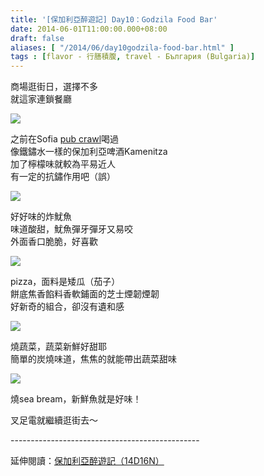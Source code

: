 ```yaml
---
title: '[保加利亞醉遊記] Day10：Godzila Food Bar'
date: 2014-06-01T11:00:00.000+08:00
draft: false
aliases: [ "/2014/06/day10godzila-food-bar.html" ]
tags : [flavor - 行膳積腹, travel - България (Bulgaria)]
---
```


商場逛街日，選擇不多  
就這家連鎖餐廳  

![](/images/bulgaria10d1.jpg)

之前在Sofia [pub crawl](https://hidie.net/bulgaria5f/)喝過  
像鐵鏽水一樣的保加利亞啤酒Kamenitza  
加了檸檬味就較為平易近人  
有一定的抗鏽作用吧（誤）  

![](/images/bulgaria10d2.jpg)

好好味的炸魷魚  
味道酸甜，魷魚彈牙彈牙又易咬  
外面香口脆脆，好喜歡  

![](/images/bulgaria10d3.jpg)

pizza，面料是矮瓜（茄子）  
餅底焦香餡料香軟鋪面的芝士煙韌煙韌  
好新奇的組合，卻沒有遺和感  

![](/images/bulgaria10d4.jpg)

燒蔬菜，蔬菜新鮮好甜耶  
簡單的炭燒味道，焦焦的就能帶出蔬菜甜味

![](/images/bulgaria10d5.jpg)

燒sea bream，新鮮魚就是好味！

  

叉足電就繼續逛街去～  
  
\-----------------------------------------------  
  
延伸閱讀：[保加利亞醉遊記（14D16N）](https://hidie.net/bulgaria14d16n/)
